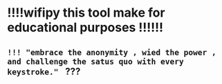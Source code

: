 # !!!!wifipy this tool make for educational purposes !!!!!!
##  `!!! "embrace the anonymity , wied the power , and challenge the satus quo with every keystroke." `  ??? 

